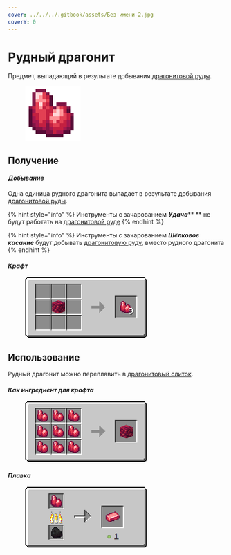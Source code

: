 ```yaml
---
cover: ../../../.gitbook/assets/Без имени-2.jpg
coverY: 0
---
```


# Рудный драгонит

Предмет, выпадающий в результате добывания [драгонитовой руды](../../rudy/dragonitovaya-ruda.md).

<figure><img src="../../../.gitbook/assets/raw_red_ore (1).png" alt=""><figcaption></figcaption></figure>

## Получение

#### _Добывание_

Одна единица рудного драгонита выпадает в результате добывания [драгонитовой руды](../../rudy/dragonitovaya-ruda.md).

{% hint style="info" %}
Инструменты с зачарованием _**Удача**_** ** не будут работать на [драгонитовой руде](../../rudy/dragonitovaya-ruda.md)
{% endhint %}

{% hint style="info" %}
Инструменты с зачарованием _**Шёлковое касание**_ будут добывать [драгонитовую руду](../../rudy/dragonitovaya-ruda.md), вместо рудного драгонита
{% endhint %}

#### _Крафт_



<figure><img src="../../../.gitbook/assets/raw_red_ore_result-multi.png" alt=""><figcaption></figcaption></figure>

## Использование

Рудный драгонит можно переплавить в [драгонитовый слиток](dragonitovyi-slitok.md).

#### _Как ингредиент для крафта_

<figure><img src="../../../.gitbook/assets/raw_red_ore_block_result-x1.png" alt=""><figcaption></figcaption></figure>

#### _Плавка_

<figure><img src="../../../.gitbook/assets/raw_red_ore_ing.png" alt=""><figcaption></figcaption></figure>
